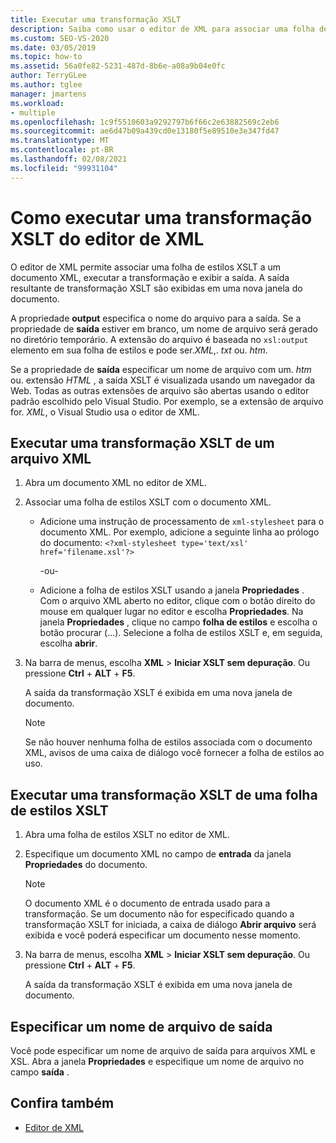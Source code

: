 ```yaml
---
title: Executar uma transformação XSLT
description: Saiba como usar o editor de XML para associar uma folha de estilos XSLT a um documento XML, executar uma transformação XSLT e exibir a saída.
ms.custom: SEO-VS-2020
ms.date: 03/05/2019
ms.topic: how-to
ms.assetid: 56a0fe82-5231-487d-8b6e-a08a9b04e0fc
author: TerryGLee
ms.author: tglee
manager: jmartens
ms.workload:
- multiple
ms.openlocfilehash: 1c9f5510603a9292797b6f66c2e63882569c2eb6
ms.sourcegitcommit: ae6d47b09a439cd0e13180f5e89510e3e347fd47
ms.translationtype: MT
ms.contentlocale: pt-BR
ms.lasthandoff: 02/08/2021
ms.locfileid: "99931104"
---
```

# <a name="how-to-execute-an-xslt-transformation-from-the-xml-editor"></a>Como executar uma transformação XSLT do editor de XML

O editor de XML permite associar uma folha de estilos XSLT a um documento XML, executar a transformação e exibir a saída. A saída resultante de transformação XSLT são exibidas em uma nova janela do documento.

A propriedade **output** especifica o nome do arquivo para a saída. Se a propriedade de **saída** estiver em branco, um nome de arquivo será gerado no diretório temporário. A extensão do arquivo é baseada no `xsl:output` elemento em sua folha de estilos e pode ser.*XML*,. *txt* ou. *htm*.

Se a propriedade de **saída** especificar um nome de arquivo com um. *htm* ou. extensão *HTML* , a saída XSLT é visualizada usando um navegador da Web. Todas as outras extensões de arquivo são abertas usando o editor padrão escolhido pelo Visual Studio. Por exemplo, se a extensão de arquivo for. *XML*, o Visual Studio usa o editor de XML.

## <a name="execute-an-xslt-transformation-from-an-xml-file"></a>Executar uma transformação XSLT de um arquivo XML

1. Abra um documento XML no editor de XML.

2. Associar uma folha de estilos XSLT com o documento XML.

    - Adicione uma instrução de processamento de `xml-stylesheet` para o documento XML. Por exemplo, adicione a seguinte linha ao prólogo do documento: `<?xml-stylesheet type='text/xsl' href='filename.xsl'?>`

       -ou-

    - Adicione a folha de estilos XSLT usando a janela **Propriedades** . Com o arquivo XML aberto no editor, clique com o botão direito do mouse em qualquer lugar no editor e escolha **Propriedades**. Na janela **Propriedades** , clique no campo **folha de estilos** e escolha o botão procurar (...). Selecione a folha de estilos XSLT e, em seguida, escolha **abrir**.

3. Na barra de menus, escolha **XML**  >  **Iniciar XSLT sem depuração**. Ou pressione **Ctrl** + **ALT** + **F5**.

   A saída da transformação XSLT é exibida em uma nova janela de documento.

   > [!NOTE]
   > Se não houver nenhuma folha de estilos associada com o documento XML, avisos de uma caixa de diálogo você fornecer a folha de estilos ao uso.

## <a name="execute-an-xslt-transformation-from-an-xslt-style-sheet"></a>Executar uma transformação XSLT de uma folha de estilos XSLT

1. Abra uma folha de estilos XSLT no editor de XML.

2. Especifique um documento XML no campo de **entrada** da janela **Propriedades** do documento.

   > [!NOTE]
   > O documento XML é o documento de entrada usado para a transformação. Se um documento não for especificado quando a transformação XSLT for iniciada, a caixa de diálogo **Abrir arquivo** será exibida e você poderá especificar um documento nesse momento.

3. Na barra de menus, escolha **XML**  >  **Iniciar XSLT sem depuração**. Ou pressione **Ctrl** + **ALT** + **F5**.

   A saída da transformação XSLT é exibida em uma nova janela de documento.

## <a name="specify-an-output-file-name"></a>Especificar um nome de arquivo de saída

Você pode especificar um nome de arquivo de saída para arquivos XML e XSL. Abra a janela **Propriedades** e especifique um nome de arquivo no campo **saída** .

## <a name="see-also"></a>Confira também

- [Editor de XML](../xml-tools/xml-editor.md)
